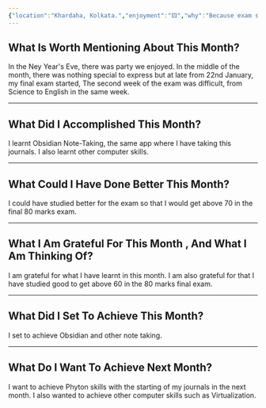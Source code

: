 ```yaml
---
{"location":"Khardaha, Kolkata.","enjoyment":"🟨","why":"Because exam started and nothing special happened except the New Year's Eve.","date":"2025-02-18","dg-publish":true,"dg-home":null,"tags":["monthlyreviews"],"aliases":["The one where final exam started with the year 2025."],"permalink":"/notes/07-journals-calender/monthly-notes/2025-01/","dgPassFrontmatter":true,"updated":"2025-03-20T08:45:44.651+05:30"}
---
```



## What Is Worth Mentioning About This Month?

In the Ney Year's Eve, there was party we enjoyed. In the middle of the month, there was nothing special to express but at late from 22nd January, my final exam started, The second week of the exam was difficult, from Science to English in the same week.

---

## What Did I Accomplished This Month?

I learnt Obsidian Note-Taking, the same app where I have taking this journals. I also learnt other computer skills.

---

## What Could I Have Done Better This Month?

I could have studied better for the exam so that I would get above 70 in the final 80 marks exam.

---

## What I Am Grateful For This Month , And What I Am Thinking Of?

I am grateful for what I have learnt in this month. I am also grateful for that I have studied good to get above 60 in the 80 marks final exam.  

---

## What Did I Set To Achieve This Month?

I set to achieve Obsidian and other note taking.

---

## What Do I Want To Achieve Next Month?

I want to achieve Phyton skills with the starting of my journals in the next month.
I also wanted to achieve other computer skills such as Virtualization. 